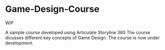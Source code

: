 # Game-Design-Course

WIP

A sample course developed using Articulate Storyline 360
The course dicusses different key concepts of Game Design. The course is now under development. 
